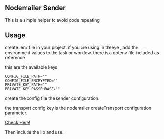 
## Nodemailer Sender

This is a simple helper to avoid code repeating

## Usage

create .env file in your project. if you are using in theeye , add the environment values to the task or worklow.
there is a dotenv file included as reference

this are the available keys

```
CONFIG_FILE_PATH=""
CONFIG_FILE_ENCRYPTED=""
PRIVATE_KEY_PATH=""
PRIVATE_KEY_PASSPHRASE=""
```

create the config file the sender configuration.

the transport config key is the nodemailer createTransport configuration parameter.

[Check Here!](https://nodemailer.com/#example)


Then include the lib and use.
